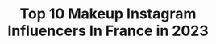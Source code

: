 ---
title: Top 10 Makeup Instagram Influencers In France in 2023
description: >-
  Find top makeup Instagram influencers in France in 2023. Most popular hashtags: #makeup #anastasiabeverlyhills #makeupartist #makeuplover.
platform: Instagram
hits: 1877
text_top: Identify the top-rated Instagram accounts on inBeat.
text_bottom: Our database holds 1877 Instagram influencers like this in France for you to connect with.
profiles:
  - username: "jana_hun"
    fullname: >-
      𝑀𝒶𝓀𝑒𝓊𝓅 🎀  𝒥𝒶𝓃𝒶 𝑅𝒶𝒹𝓊𝓁♡𝓋𝒾𝒸
    bio: >-
      Instagram @hun_jana 🌸 Makeup @hun_makeup 💄 📨 Contact/PR: jana.radulovic01@gmail.com
    location: "France"
    followers: 14214
    engagement: 1357
    commentsToLikes: 0.065820
    id: ck9hc9unxkf9z0j78wio7ejzd
    verified: false
    hashtags: "#yesabh, #dipbrow, #kreirammagiju, #nyx"
  - username: "missxsavic"
    fullname: >-
      𝙈𝙄𝙇𝙄𝘾𝘼 𝙎𝘼𝙑𝙄𝘾
    bio: >-
      MAKEUP ARTIST Content creator 📍🇷🇸 💌Contact/PR: geosa.m.93@gmail.com 💄Clients work @makeupbymilicasavic
    location: "France"
    followers: 16747
    engagement: 1351
    commentsToLikes: 0.230789
    id: ck5ca9u18czue0i11ycpnwin3
    verified: false
    hashtags: "#wakeupandmakeup, #morphebabe, #toofaced, #plouisebase"
  - username: "xo.joojo"
    fullname: >-
      Xo.joojo 💄Makeup/Beauty
    bio: >-
      Paris 🇫🇷📍 26 🕯 •PR\COLLAB : xojojo92@gmail.com TIKTOK : xo.joojo (240K) Use #xojoojo 💫 #makeupideas
    location: "France"
    followers: 27457
    engagement: 1197
    commentsToLikes: 0.226940
    id: ck6u56dx07uvu0j711y2dsf5o
    verified: false
    hashtags: "#sephorafrance, #colourpopcosmetics, #makeuphalloween, #sephora"
  - username: "paulina_kurkowska"
    fullname: >-
      Paulina Kurkowska ✨
    bio: >-
      ✨ 22 🤎 Makeup freak 💄@paulinakurkowska_makeup 📩 PR: paulina.kurkowska98@gmail.com 👀 FB: Paulina Kurkowska Makeup
    location: "France"
    followers: 28202
    engagement: 874
    commentsToLikes: 0.131059
    id: ck135bz640q260i19swc47j4v
    verified: false
    hashtags: "#polishgirl, #glammakeup, #abh, #abhjunkies"
  - username: "gingermeatmua"
    fullname: >-
      Constance K.
    bio: >-
      🖤FACEPAINT & MAKEUP 💜 Share your Art with #gingermeatmua 💙 @nojebeauty GINGERBABE -10% 💚 @joanesbeauty GINGER15 -15% 💛 Paris 🧡 DM me for PR/collab❤️
    location: "France"
    followers: 5931
    engagement: 1878
    commentsToLikes: 0.283782
    id: ck8weejbndy090j78u1edguqm
    verified: false
    hashtags: "#sallythenightmarebeforechristmas, #pumpkin, #nyxcosmetics, #spookyseason"
  - username: "brxxe"
    fullname: >-
      Martyna 💫
    bio: >-
      🇵🇱PL 💄makeup junkie 💫self-taught and still learning 📩martyna.guzda@gmail.com
    location: "France"
    followers: 27777
    engagement: 666
    commentsToLikes: 0.092448
    id: ck0txx8plkuet0i1935ckoi4y
    verified: false
    hashtags: "#eyeshadow, #eyetutorial, #shophudabeauty, #wakeupandmakeup"
  - username: "lovecharmer"
    fullname: >-
      👑 Barkado
    bio: >-
      💡 Multifaceted Woman 💄 Professional Makeup Artist 🖥 Digital Content Creator | PR Specialist 📧 Hello@barkado.com #TheMarathonContinues 🏁
    location: "France"
    followers: 5568
    engagement: 1230
    commentsToLikes: 0.128855
    id: ck0ua040cb3xm0i19byehsbos
    verified: false
    hashtags: "#26weeks, #nye, #sponsored, #boxycharm"
  - username: "marioncameleon"
    fullname: >-
      Marion Moretti
    bio: >-
      🎨 French Makeup Artist & YouTuber 📍 Paris | France 💌 marioncameleon+ig@gmail.com 📺 YouTube • MarionCameleon 👗 21Buttons • MarionCameleon
    location: "France"
    followers: 734991
    engagement: 702
    commentsToLikes: 0.021490
    id: ck0w0e3vkdqdk0i19nsygnm8p
    verified: false
    hashtags: "#camelloween2020, #halloween, #halloweenmakeup, #halloween2020"
  - username: "ellieekellyy"
    fullname: >-
      ELLIE KELLY
    bio: >-
      Fashion, makeup & lifestyle. Contact : ✉️ Info@elliekelly.ie
    location: "France"
    followers: 254614
    engagement: 436
    commentsToLikes: 0.071740
    id: ck0w2y0dpqoho0i19uyvmvrcc
    verified: false
    hashtags: "#kashbeauty, #fashion, #ad, #prettylittlething"
  - username: "thefrenchbeautyboy"
    fullname: >-
      C H A D  M O N R O E
    bio: >-
      Makeup Artist & amateur beauty photographer in Paris #makeuphasnogender . - chadmonroepro@gmail.com
    location: "France"
    followers: 18916
    engagement: 623
    commentsToLikes: 0.082053
    id: ck5bxd1xanhnh0i11eueiemjb
    verified: false
    hashtags: "#luxury, #makeuplook, #makeupjunkie, #hudabeauty"
---